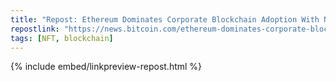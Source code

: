 ```yaml
---
title: "Repost: Ethereum Dominates Corporate Blockchain Adoption With NFTs, Tokenized Assets: Galaxy Report – Crypto News Bitcoin News"
repostlink: "https://news.bitcoin.com/ethereum-dominates-corporate-blockchain-adoption-with-nfts-tokenized-assets-galaxy-report/"
tags: [NFT, blockchain]
---
```


{% include embed/linkpreview-repost.html %}
